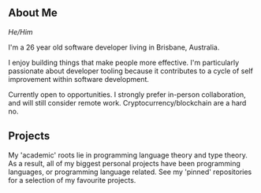 ## About Me

*He/Him*

I'm a 26 year old software developer living in Brisbane, Australia.

I enjoy building things that make people more effective. I'm particularly passionate about
developer tooling because it contributes to a cycle of self improvement within software development.

Currently open to opportunities. I strongly prefer in-person collaboration, and will still consider
remote work. Cryptocurrency/blockchain are a hard no.

## Projects

My 'academic' roots lie in programming language theory and type theory. As a result, all of my biggest
personal projects have been programming languages, or programming language related. See my 'pinned' repositories for
a selection of my favourite projects.
